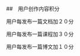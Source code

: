 ##　用户创作内容积分

用户每发布一篇文档加２０分

用户每发布一篇课程加３０分

用户每发布一篇博文加１０分



<!--stackedit_data:
eyJoaXN0b3J5IjpbODQ5MTUxODk4XX0=
-->